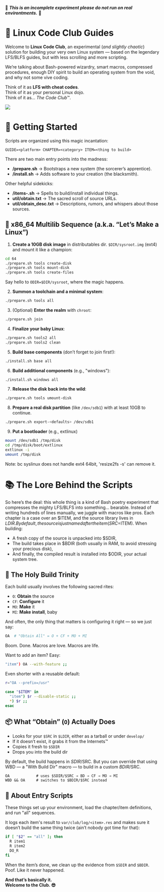 🚧 ***This is an incomplete experiment please do not run on real environtments.*** 🚧

# 🐧 Linux Code Club Guides
Welcome to **Linux Code Club**, an experimental (*and slightly chaotic*) solution for building your very own Linux system — based on the legendary LFS/BLFS guides, but with less scrolling and more scripting.

We’re talking about Bash-powered wizardry, smart macros, compressed procedures, enough DIY spirit to build an operating system from the void, and why not some vive coding.

Think of it as **LFS with cheat codes**.  
Think of it as your personal Linux dojo.  
Think of it as... *The Code Club*™.

<img align="cener"  src="https://azestudio.net/asset/codeclub_lvl2_l.gif">





# 🚀 Getting Started
Scripts are organized using this magic incantation:
```
GUIDE=<platform> CHAPTER=<category> ITEM=<thing to build>
```

There are two main entry points into the madness:
- **<guide>/prepare.sh** → Bootstraps a new system (the sorcerer’s apprentice).  
- **<guide>/install.sh** → Adds software to your creation (the blacksmith).

Other helpful sidekicks:
- **<guide>/items-<CHAPTER>.sh** → Spells to build/install individual things.
- **util/obtain.txt** → The sacred scroll of source URLs.
- **util/obtain_desc.txt** → Descriptions, rumors, and whispers about those sources.



## 🧪 x86_64 Multilib Sequence (a.k.a. “Let’s Make a Linux”)

1. **Create a 10GB disk image** in distributables dir. `$DIR/sysroot.img` (ext4) and mount it like a champion:

```bash
cd 64
./prepare.sh tools create-disk
./prepare.sh tools mount-disk
./prepare.sh tools create-files
```
Say hello to `ODIR=$DIR/sysroot`, where the magic happens.

2. **Summon a toolchain and a minimal system**:

```bash
./prepare.sh tools all
```

3. (Optional) **Enter the realm** with `chroot`:

```bash
./prepare.sh join
```

4. **Finalize your baby Linux**:

```bash
./prepare.sh tools2 all
./prepare.sh tools2 clean
```

5. **Build base components** (don’t forget to join first!):

```bash
./install.sh base all
```

6. **Build additional components** (e.g., "windows"):

```bash
./install.sh windows all
```

7. **Release the disk back into the wild**:

```bash
./prepare.sh tools umount-disk
```

8. **Prepare a real disk partition** (like `/dev/sdb1`) with at least 10GB to continue.
```bash
./prepare.sh export-<defaults> /dev/sdb1
```
9. **Put a bootloader**  (e.g., extlinux)
```bash
mount /dev/sdb1 /tmp/disk
cd /tmp/disk/boot/extlinux
extlinux -i 
umount /tmp/disk
```
Note: bc syslinux does not handle ext4 64bit, 'resize2fs -s' can remove it.

# 📚 The Lore Behind the Scripts
So here’s the deal: this whole thing is a kind of Bash poetry experiment that compresses the mighty LFS/BLFS into something... bearable.
Instead of writing hundreds of lines manually, we juggle with macros like pros.
Each chapter is a case over an $ITEM, and the source library lives in $LDIR. By default, the source is just named after the item (SRC=$ITEM).
When building:
- A fresh copy of the source is unpacked into $SDIR,
- The build takes place in $BDIR (both usually in RAM, to avoid stressing your precious disk),
- And finally, the compiled result is installed into $ODIR, your actual system tree.


## 🧙 The Holy Build Trinity
Each build usually involves the following sacred rites:
- `O`: **Obtain** the source  
- `CF`: **Configure** it  
- `MO`: **Make** it  
- `MI`: **Make install**, baby

And often, the only thing that matters is configuring it right — so we just say:

```bash
OA  # "Obtain All" = O + CF + MO + MI
```

Boom. Done. Macros are love. Macros are life.

Want to add an item? Easy:

```bash
"item") OA --with-feature ;;
```

Even shorter with a reusable default:

```bash
r="OA --prefix=/usr"

case "$ITEM" in
  "item") $r --disable-static ;;
  *) $r ;;
esac
```



## 📦 What “Obtain” (`O`) Actually Does

- Looks for your `$SRC` in `$LDIR`, either as a tarball or under `develop/`
- If it doesn’t exist, it grabs it from the Internets™
- Copies it fresh to `$SDIR`
- Drops you into the build dir 

By default, the build happens in $SDIR/$SRC. But you can override that using WBD — a "With Build Dir" macro — to build in a custom $BDIR/$SRC.
```
OA            # uses $SDIR/$SRC → BD → CF → MO → MI
WBD && OA     # switches to $BDIR/$SRC instead
```

## 🔁 About Entry Scripts

These things set up your environment, load the chapter/item definitions, and run "all" sequences.

It logs each item's result to `var/club/log/<item>.res` and makes sure it doesn’t build the same thing twice (ain’t nobody got time for that):

```bash
if [ "$2" == "all" ]; then
  R item1
  R item2
  DO_R
fi
```

When the item’s done, we clean up the evidence from `$SDIR` and `$BDIR`. Poof. Like it never happened.


**And that’s basically it.  
Welcome to the Club. 😎**
